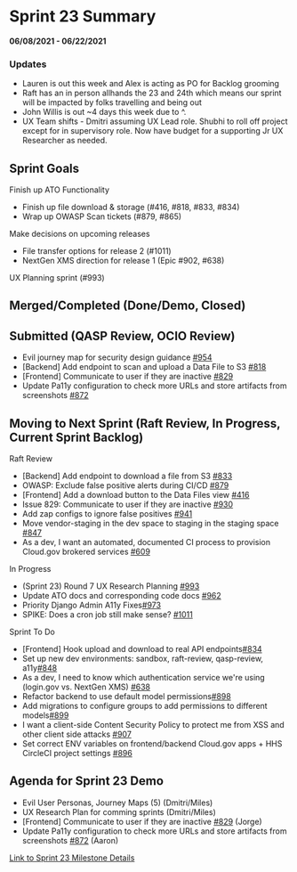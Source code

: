 # Sprint 23 Summary
**06/08/2021 - 06/22/2021**

### Updates
 - Lauren is out this week and Alex is acting as PO for Backlog grooming
 - Raft has an in person allhands the 23 and 24th which means our sprint will be impacted by folks travelling and being out
 - John Willis is out ~4 days this week due to ^.
 - UX Team shifts - Dmitri assuming UX Lead role. Shubhi to roll off project except for in supervisory role. Now have budget for a supporting Jr UX Researcher as needed.


## Sprint Goals

Finish up ATO Functionality
- Finish up file download & storage (#416, #818, #833, #834)
- Wrap up OWASP Scan tickets (#879, #865)

Make decisions on upcoming releases
- File transfer options for release 2 (#1011)
- NextGen XMS direction for release 1 (Epic #902, #638)

UX Planning sprint (#993)

## Merged/Completed (Done/Demo, Closed)


## Submitted (QASP Review, OCIO Review)
- Evil journey map for security design guidance [#954](https://app.zenhub.com/workspaces/tdrs-sprint-board-5f18ab06dfd91c000f7e682e/issues/raft-tech/tanf-app/954)
- [Backend] Add endpoint to scan and upload a Data File to S3 [#818](https://app.zenhub.com/workspaces/tdrs-sprint-board-5f18ab06dfd91c000f7e682e/issues/raft-tech/tanf-app/818)
- [Frontend] Communicate to user if they are inactive [#829](https://app.zenhub.com/workspaces/tdrs-sprint-board-5f18ab06dfd91c000f7e682e/issues/raft-tech/tanf-app/829)
- Update Pa11y configuration to check more URLs and store artifacts from screenshots [#872](https://app.zenhub.com/workspaces/tdrs-sprint-board-5f18ab06dfd91c000f7e682e/issues/raft-tech/tanf-app/872)


## Moving to Next Sprint (Raft Review, In Progress, Current Sprint Backlog)
Raft Review
- [Backend] Add endpoint to download a file from S3 [#833](https://app.zenhub.com/workspaces/tdrs-sprint-board-5f18ab06dfd91c000f7e682e/issues/raft-tech/tanf-app/833)
- OWASP: Exclude false positive alerts during CI/CD [#879](https://app.zenhub.com/workspaces/tdrs-sprint-board-5f18ab06dfd91c000f7e682e/issues/raft-tech/tanf-app/879)
- [Frontend] Add a download button to the Data Files view [#416](https://app.zenhub.com/workspaces/tdrs-sprint-board-5f18ab06dfd91c000f7e682e/issues/raft-tech/tanf-app/416)
- Issue 829: Communicate to user if they are inactive [#930](https://app.zenhub.com/workspaces/tdrs-sprint-board-5f18ab06dfd91c000f7e682e/issues/raft-tech/tanf-app/930)
- Add zap configs to ignore false positives [#941](https://app.zenhub.com/workspaces/tdrs-sprint-board-5f18ab06dfd91c000f7e682e/issues/raft-tech/tanf-app/941)
- Move vendor-staging in the dev space to staging in the staging space [#847](https://app.zenhub.com/workspaces/tdrs-sprint-board-5f18ab06dfd91c000f7e682e/issues/raft-tech/tanf-app/847)
- As a dev, I want an automated, documented CI process to provision Cloud.gov brokered services [#609](https://app.zenhub.com/workspaces/tdrs-sprint-board-5f18ab06dfd91c000f7e682e/issues/raft-tech/tanf-app/609)

In Progress
- (Sprint 23) Round 7 UX Research Planning [#993](https://app.zenhub.com/workspaces/tdrs-sprint-board-5f18ab06dfd91c000f7e682e/issues/raft-tech/tanf-app/993)
- Update ATO docs and corresponding code docs [#962](https://app.zenhub.com/workspaces/tdrs-sprint-board-5f18ab06dfd91c000f7e682e/issues/raft-tech/tanf-app/962)
- Priority Django Admin A11y Fixes[#973](https://app.zenhub.com/workspaces/tdrs-sprint-board-5f18ab06dfd91c000f7e682e/issues/raft-tech/tanf-app/973)
- SPIKE: Does a cron job still make sense?  [#1011](https://app.zenhub.com/workspaces/tdrs-sprint-board-5f18ab06dfd91c000f7e682e/issues/raft-tech/tanf-app/1011)


Sprint To Do
- [Frontend] Hook upload and download to real API endpoints[#834](https://app.zenhub.com/workspaces/tdrs-sprint-board-5f18ab06dfd91c000f7e682e/issues/raft-tech/tanf-app/834) 
- Set up new dev environments: sandbox, raft-review, qasp-review, a11y[#848](https://app.zenhub.com/workspaces/tdrs-sprint-board-5f18ab06dfd91c000f7e682e/issues/raft-tech/tanf-app/848)
- As a dev, I need to know which authentication service we're using (login.gov vs. NextGen XMS) [#638](https://app.zenhub.com/workspaces/tdrs-sprint-board-5f18ab06dfd91c000f7e682e/issues/raft-tech/tanf-app/638) 
- Refactor backend to use default model permissions[#898](https://app.zenhub.com/workspaces/tdrs-sprint-board-5f18ab06dfd91c000f7e682e/issues/raft-tech/tanf-app/898)
- Add migrations to configure groups to add permissions to different models[#899](https://app.zenhub.com/workspaces/tdrs-sprint-board-5f18ab06dfd91c000f7e682e/issues/raft-tech/tanf-app/899)
- I want a client-side Content Security Policy to protect me from XSS and other client side attacks [#907](https://app.zenhub.com/workspaces/tdrs-sprint-board-5f18ab06dfd91c000f7e682e/issues/raft-tech/tanf-app/907)
- Set correct ENV variables on frontend/backend Cloud.gov apps + HHS CircleCI project settings [#896](https://app.zenhub.com/workspaces/tdrs-sprint-board-5f18ab06dfd91c000f7e682e/issues/raft-tech/tanf-app/896)


## Agenda for Sprint 23 Demo 
- Evil User Personas, Journey Maps (5) (Dmitri/Miles)
- UX Research Plan for comming sprints (Dmitri/Miles)
- [Frontend] Communicate to user if they are inactive [#829](https://app.zenhub.com/workspaces/tdrs-sprint-board-5f18ab06dfd91c000f7e682e/issues/raft-tech/tanf-app/829) (Jorge)
- Update Pa11y configuration to check more URLs and store artifacts from screenshots [#872](https://app.zenhub.com/workspaces/tdrs-sprint-board-5f18ab06dfd91c000f7e682e/issues/raft-tech/tanf-app/872) (Aaron)

[Link to Sprint 23 Milestone Details](https://github.com/raft-tech/TANF-app/milestone/26)
